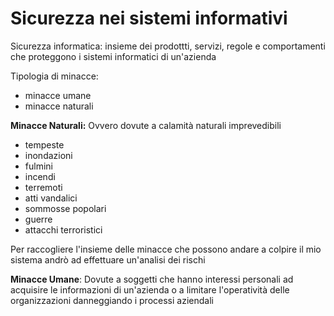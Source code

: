 # Sicurezza nei sistemi informativi

Sicurezza informatica:  insieme dei prodottti, servizi, regole e comportamenti che proteggono i sistemi informatici di un'azienda

Tipologia di minacce:
- minacce umane
- minacce naturali

**Minacce Naturali:** 
Ovvero dovute a calamità naturali imprevedibili
- tempeste 
- inondazioni
- fulmini
- incendi
- terremoti
- atti vandalici
- sommosse popolari
- guerre
- attacchi terroristici

Per raccogliere l'insieme delle minacce che possono andare a colpire il mio sistema andrò ad effettuare un'analisi dei rischi  

**Minacce Umane**: Dovute a soggetti che hanno interessi personali ad acquisire le informazioni di un'azienda o a limitare l'operatività delle organizzazioni danneggiando i processi aziendali 


<!--stackedit_data:
eyJoaXN0b3J5IjpbODE5NTI0OTAzLC0xMDY3NjI2NDE0XX0=
-->